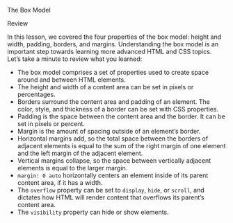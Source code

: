 The Box Model

Review

In this lesson, we covered the four properties of the box model: height and width, padding, borders, and margins. Understanding the box model is an important step towards learning more advanced HTML and CSS topics. Let’s take a minute to review what you learned:

*   The box model comprises a set of properties used to create space around and between HTML elements.
*   The height and width of a content area can be set in pixels or percentages.
*   Borders surround the content area and padding of an element. The color, style, and thickness of a border can be set with CSS properties.
*   Padding is the space between the content area and the border. It can be set in pixels or percent.
*   Margin is the amount of spacing outside of an element’s border.
*   Horizontal margins add, so the total space between the borders of adjacent elements is equal to the sum of the right margin of one element and the left margin of the adjacent element.
*   Vertical margins collapse, so the space between vertically adjacent elements is equal to the larger margin.
*   `margin: 0 auto` horizontally centers an element inside of its parent content area, if it has a width.
*   The `overflow` property can be set to `display`, `hide`, or `scroll`, and dictates how HTML will render content that overflows its parent’s content area.
*   The `visibility` property can hide or show elements.